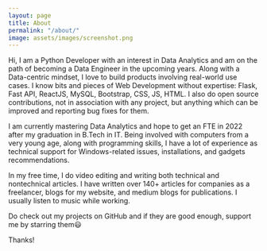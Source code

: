 ```yaml
---
layout: page
title: About
permalink: "/about/"
image: assets/images/screenshot.png
---
```


Hi, I am a Python Developer with an interest in Data Analytics and am on the path of becoming a Data Engineer in the upcoming years. Along with a Data-centric mindset, I love to build products involving real-world use cases. I know bits and pieces of Web Development without expertise: Flask, Fast API, ReactJS, MySQL, Bootstrap, CSS, JS, HTML. I also do open source contributions, not in association with any project, but anything which can be improved and reporting bug fixes for them. 

I am currently mastering Data Analytics and hope to get an FTE in 2022 after my graduation in B.Tech in IT. Being involved with computers from a very young age, along with programming skills, I have a lot of experience as technical support for Windows-related issues, installations, and gadgets recommendations. 

In my free time, I do video editing and writing both technical and nontechnical articles. I have written over 140+ articles for companies as a freelancer, blogs for my website, and medium blogs for publications. I usually listen to music while working. 

Do check out my projects on GitHub and if they are good enough, support me by starring them😃

Thanks!


